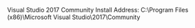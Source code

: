 Visual Studio 2017 Community Install Address: C:\Program Files (x86)\Microsoft Visual Studio\2017\Community

